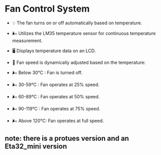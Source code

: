 # Fan Control System 

- 💡 The fan turns on or off automatically based on temperature.

- 🌬️ Utilizes the LM35 temperature sensor for continuous temperature measurement.

- 🖥️ Displays temperature data on an LCD.

- 🔄 Fan speed is dynamically adjusted based on the temperature:

 - 🌬️ Below 30°C : Fan is turned off.
 - 🌬️ 30-59°C    : Fan operates at 25% speed.
 - 🌬️ 60-89°C    : Fan operates at 50% speed.
 - 🌬️ 90-119°C   : Fan operates at 75% speed.
 - 🌬️ Above 120°C: Fan operates at full speed.

## note: there is a protues version and an Eta32_mini version